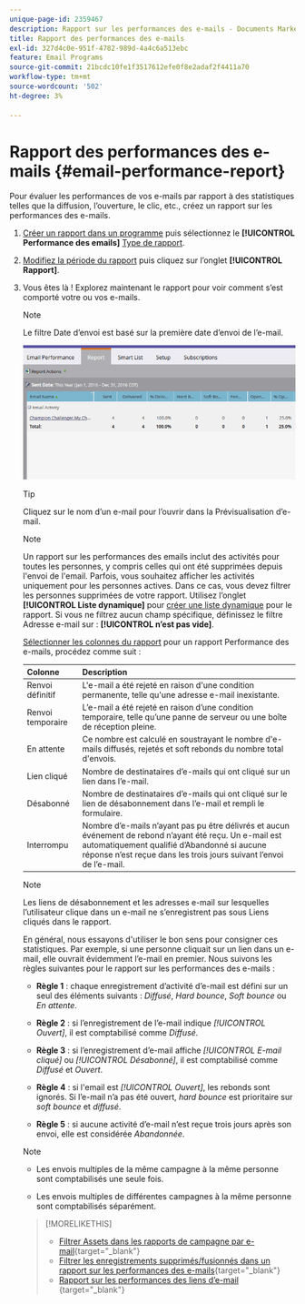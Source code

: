 ```yaml
---
unique-page-id: 2359467
description: Rapport sur les performances des e-mails - Documents Marketo - Documentation du produit
title: Rapport des performances des e-mails
exl-id: 327d4c0e-951f-4782-989d-4a4c6a513ebc
feature: Email Programs
source-git-commit: 21bcdc10fe1f3517612efe0f8e2adaf2f4411a70
workflow-type: tm+mt
source-wordcount: '502'
ht-degree: 3%

---
```


# Rapport des performances des e-mails {#email-performance-report}

Pour évaluer les performances de vos e-mails par rapport à des statistiques telles que la diffusion, l’ouverture, le clic, etc., créez un rapport sur les performances des e-mails.

1. [Créer un rapport dans un programme](/help/marketo/product-docs/reporting/basic-reporting/creating-reports/create-a-report-in-a-program.md) puis sélectionnez le **[!UICONTROL Performance des emails]** [Type de rapport](/help/marketo/product-docs/reporting/basic-reporting/report-types/report-type-overview.md).
1. [Modifiez la période du rapport](/help/marketo/product-docs/reporting/basic-reporting/editing-reports/change-a-report-time-frame.md) puis cliquez sur l’onglet **[!UICONTROL Rapport]**.
1. Vous êtes là ! Explorez maintenant le rapport pour voir comment s’est comporté votre ou vos e-mails.

   >[!NOTE]
   >
   >Le filtre Date d’envoi est basé sur la première date d’envoi de l’e-mail.

   ![](assets/email-performance-report.png)

   >[!TIP]
   >
   >Cliquez sur le nom d’un e-mail pour l’ouvrir dans la Prévisualisation d’e-mail.

   >[!NOTE]
   >
   >Un rapport sur les performances des emails inclut des activités pour toutes les personnes, y compris celles qui ont été supprimées depuis l&#39;envoi de l&#39;email. Parfois, vous souhaitez afficher les activités uniquement pour les personnes actives. Dans ce cas, vous devez filtrer les personnes supprimées de votre rapport. Utilisez l’onglet **[!UICONTROL Liste dynamique]** pour [créer une liste dynamique](/help/marketo/product-docs/core-marketo-concepts/smart-lists-and-static-lists/creating-a-smart-list/create-a-smart-list.md) pour le rapport. Si vous ne filtrez aucun champ spécifique, définissez le filtre Adresse e-mail sur : **[!UICONTROL n’est pas vide]**.

   [Sélectionner les colonnes du rapport](/help/marketo/product-docs/reporting/basic-reporting/editing-reports/select-report-columns.md) pour un rapport Performance des e-mails, procédez comme suit :

   <table><thead>

<tr>
    <th>Colonne</th>
    <th>Description</th>
  </tr></thead>
<tbody>
  <tr>
    <td>Renvoi définitif</td>
    <td>L'e-mail a été rejeté en raison d'une condition permanente, telle qu'une adresse e-mail inexistante.</td>
  </tr>
  <tr>
    <td>Renvoi temporaire</td>
    <td>L’e-mail a été rejeté en raison d’une condition temporaire, telle qu’une panne de serveur ou une boîte de réception pleine.</td>
  </tr>
  <tr>
    <td>En attente</td>
    <td>Ce nombre est calculé en soustrayant le nombre d'e-mails diffusés, rejetés et soft rebonds du nombre total d'envois.</td>
  </tr>
  <tr>
    <td>Lien cliqué</td>
    <td>Nombre de destinataires d’e-mails qui ont cliqué sur un lien dans l’e-mail.</td>
  </tr>
  <tr>
    <td>Désabonné</td>
    <td>Nombre de destinataires d’e-mails qui ont cliqué sur le lien de désabonnement dans l’e-mail et rempli le formulaire.</td>
  </tr>
  <tr>
    <td>Interrompu</td>
    <td>Nombre d’e-mails n’ayant pas pu être délivrés et aucun événement de rebond n’ayant été reçu. Un e-mail est automatiquement qualifié d’Abandonné si aucune réponse n’est reçue dans les trois jours suivant l’envoi de l’e-mail.</td>
  </tr>
</tbody></table>

>[!NOTE]
>
>Les liens de désabonnement et les adresses e-mail sur lesquelles l’utilisateur clique dans un e-mail ne s’enregistrent pas sous Liens cliqués dans le rapport.

En général, nous essayons d&#39;utiliser le bon sens pour consigner ces statistiques. Par exemple, si une personne cliquait sur un lien dans un e-mail, elle ouvrait évidemment l’e-mail en premier. Nous suivons les règles suivantes pour le rapport sur les performances des e-mails :

* **Règle 1** : chaque enregistrement d’activité d’e-mail est défini sur un seul des éléments suivants : _Diffusé_, _Hard bounce_, _Soft bounce_ ou _En attente_.

* **Règle 2** : si l’enregistrement de l’e-mail indique _[!UICONTROL Ouvert]_, il est comptabilisé comme _Diffusé_.

* **Règle 3** : si l’enregistrement d’e-mail affiche _[!UICONTROL E-mail cliqué]_ ou _[!UICONTROL Désabonné]_, il est comptabilisé comme _Diffusé_ et _Ouvert_.

* **Règle 4** : si l&#39;email est _[!UICONTROL Ouvert]_, les rebonds sont ignorés. Si l’e-mail n’a pas été ouvert, _hard bounce_ est prioritaire sur _soft bounce_ et _diffusé_.

* **Règle 5** : si aucune activité d’e-mail n’est reçue trois jours après son envoi, elle est considérée _Abandonnée_.

>[!NOTE]
>
>* Les envois multiples de la même campagne à la même personne sont comptabilisés une seule fois.
>
>* Les envois multiples de différentes campagnes à la même personne sont comptabilisés séparément.

>[!MORELIKETHIS]
>
>* [Filtrer Assets dans les rapports de campagne par e-mail](/help/marketo/product-docs/reporting/basic-reporting/report-activity/filter-assets-in-a-campaign-email-reports.md){target="_blank"}
>* [Filtrer les enregistrements supprimés/fusionnés dans un rapport sur les performances des e-mails](/help/marketo/product-docs/reporting/basic-reporting/report-activity/filter-deleted-merged-records-email-performance-report.md){target="_blank"}
>* [ Rapport sur les performances des liens d’e-mail ](/help/marketo/product-docs/email-marketing/email-programs/email-program-data/email-link-performance-report.md){target="_blank"}
